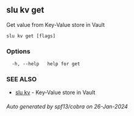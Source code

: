 ## slu kv get

Get value from Key-Value store in Vault

```
slu kv get [flags]
```

### Options

```
  -h, --help   help for get
```

### SEE ALSO

* [slu kv](slu_kv.md)	 - Key-Value store in Vault

###### Auto generated by spf13/cobra on 26-Jan-2024
